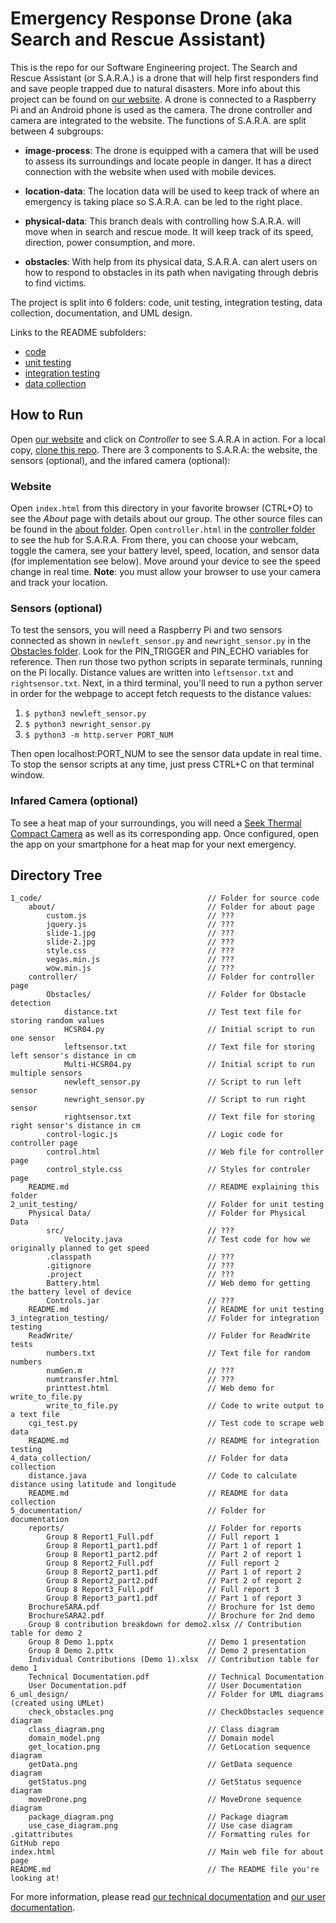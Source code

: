 # Emergency Response Drone (aka Search and Rescue Assistant)

This is the repo for our Software Engineering project. The Search and Rescue Assistant (or S.A.R.A.) is a drone that will help first responders find and save people trapped due to natural disasters. More info about this project can be found on [our website](https://abhiek187.github.io/emergency-response-drone). A drone is connected to a Raspberry Pi and an Android phone is used as the camera. The drone controller and camera are integrated to the website. The functions of S.A.R.A. are split between 4 subgroups:

- **image-process**: The drone is equipped with a camera that will be used to assess its surroundings and locate people in danger. It has a direct connection with the website when used with mobile devices.

- **location-data**: The location data will be used to keep track of where an emergency is taking place so S.A.R.A. can be led to the right place.

- **physical-data**: This branch deals with controlling how S.A.R.A. will move when in search and rescue mode. It will keep track of its speed, direction, power consumption, and more.

- **obstacles**: With help from its physical data, S.A.R.A. can alert users on how to respond to obstacles in its path when navigating through debris to find victims.

The project is split into 6 folders: code, unit testing, integration testing, data collection, documentation, and UML design.

Links to the README subfolders:
- [code](1_code/README.md)
- [unit testing](2_unit_testing/README.md)
- [integration testing](3_integration_testing/README.md)
- [data collection](4_data_collection/README.md)

## How to Run

Open [our website](https://abhiek187.github.io/emergency-response-drone) and click on _Controller_ to see S.A.R.A in action. For a local copy, [clone this repo](https://github.com/Abhiek187/emergency-response-drone.git). There are 3 components to S.A.R.A: the website, the sensors (optional), and the infared camera (optional):

### Website

Open `index.html` from this directory in your favorite browser (CTRL+O) to see the _About_ page with details about our group. The other source files can be found in the [about folder](1_code/about). Open `controller.html` in the [controller folder](1_code/controller) to see the hub for S.A.R.A. From there, you can choose your webcam, toggle the camera, see your battery level, speed, location, and sensor data (for implementation see below). Move around your device to see the speed change in real time. **Note**: you must allow your browser to use your camera and track your location.

### Sensors (optional)

To test the sensors, you will need a Raspberry Pi and two sensors connected as shown in `newleft_sensor.py` and `newright_sensor.py` in the [Obstacles folder](1_code/controller/Obstacles). Look for the PIN_TRIGGER and PIN_ECHO variables for reference. Then run those two python scripts in separate terminals, running on the Pi locally. Distance values are written into `leftsensor.txt` and `rightsensor.txt`. Next, in a third terminal, you'll need to run a python server in order for the webpage to accept fetch requests to the distance values:

1. `$ python3 newleft_sensor.py`
2. `$ python3 newright_sensor.py`
3. `$ python3 -m http.server PORT_NUM`

Then open localhost:PORT_NUM to see the sensor data update in real time. To stop the sensor scripts at any time, just press CTRL+C on that terminal window.

### Infared Camera (optional)

To see a heat map of your surroundings, you will need a [Seek Thermal Compact Camera](https://www.thermal.com/compact-series.html) as well as its corresponding app. Once configured, open the app on your smartphone for a heat map for your next emergency.

## Directory Tree
```
1_code/										// Folder for source code
	about/									// Folder for about page
		custom.js 							// ???
		jquery.js 							// ???
		slide-1.jpg 						// ???
		slide-2.jpg 						// ???
		style.css 							// ???
		vegas.min.js 						// ???
		wow.min.js 							// ???
	controller/								// Folder for controller page
		Obstacles/ 							// Folder for Obstacle detection
			distance.txt 					// Test text file for storing random values
			HCSR04.py 						// Initial script to run one sensor
			leftsensor.txt 					// Text file for storing left sensor's distance in cm
			Multi-HCSR04.py 				// Initial script to run multiple sensors
			newleft_sensor.py 				// Script to run left sensor
			newright_sensor.py 				// Script to run right sensor
			rightsensor.txt 				// Text file for storing right sensor's distance in cm
		control-logic.js 					// Logic code for controller page
		control.html 						// Web file for controller page
		control_style.css 					// Styles for controler page
	README.md 								// README explaining this folder
2_unit_testing/ 							// Folder for unit testing
	Physical Data/ 							// Folder for Physical Data
		src/ 								// ???
			Velocity.java 					// Test code for how we originally planned to get speed
		.classpath 							// ???
		.gitignore 							// ???
		.project 							// ???
		Battery.html 						// Web demo for getting the battery level of device
		Controls.jar 						// ???
	README.md 								// README for unit testing
3_integration_testing/ 						// Folder for integration testing
	ReadWrite/ 								// Folder for ReadWrite tests
		numbers.txt 						// Text file for random numbers
		numGen.m 							// ???
		numtransfer.html 					// ???
		printtest.html 						// Web demo for write_to_file.py
		write_to_file.py 					// Code to write output to a text file
	cgi_test.py 							// Test code to scrape web data
	README.md 								// README for integration testing
4_data_collection/ 							// Folder for data collection
	distance.java 							// Code to calculate distance using latitude and longitude
	README.md 								// README for data collection
5_documentation/ 							// Folder for documentation
	reports/ 								// Folder for reports
		Group 8 Report1_Full.pdf 			// Full report 1
		Group 8 Report1_part1.pdf 			// Part 1 of report 1
		Group 8 Report1_part2.pdf 			// Part 2 of report 1
		Group 8 Report2_Full.pdf 			// Full report 2
		Group 8 Report2_part1.pdf 			// Part 1 of report 2
		Group 8 Report2_part2.pdf 			// Part 2 of report 2
		Group 8 Report3_Full.pdf 			// Full report 3
		Group 8 Report3_part1.pdf 			// Part 1 of report 3
	BrochureSARA.pdf 						// Brochure for 1st demo
	BrochureSARA2.pdf 						// Brochure for 2nd demo
	Group 8 contribution breakdown for demo2.xlsx // Contribution table for demo 2
	Group 8 Demo 1.pptx 					// Demo 1 presentation
	Group 8 Demo 2.pttx 					// Demo 2 presentation
	Individual Contributions (Demo 1).xlsx 	// Contribution table for demo 1
	Technical Documentation.pdf 			// Technical Documentation
	User Documentation.pdf 					// User Documentation
6_uml_design/ 								// Folder for UML diagrams (created using UMLet)
	check_obstacles.png 					// CheckObstacles sequence diagram
	class_diagram.png 						// Class diagram
	domain_model.png 						// Domain model
	get_location.png 						// GetLocation sequence diagram
	getData.png 							// GetData sequence diagram
	getStatus.png 							// GetStatus sequence diagram
	moveDrone.png 							// MoveDrone sequence diagram
	package_diagram.png 					// Package diagram
	use_case_diagram.png 					// Use case diagram
.gitattributes 								// Formatting rules for GitHub repo
index.html 									// Main web file for about page
README.md 									// The README file you're looking at!
```
For more information, please read [our technical documentation](5_documentation/technical_documentation.pdf) and [our user documentation](5_documentation/User-Documentation.pdf).
